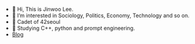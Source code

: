 - 👋 Hi, This is Jinwoo Lee.
- 👀 I’m interested in Sociology, Politics, Economy, Technology and so on.
- 🌱 Cadet of 42seoul
- 💞️ Studying C++, python and prompt engineering.
- [Blog](jinwoolee.kr)
